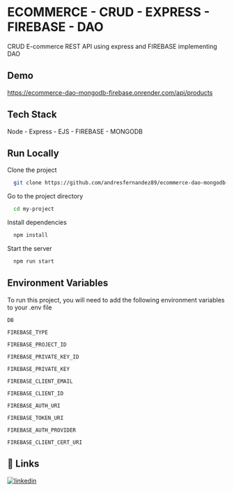 
# ECOMMERCE - CRUD - EXPRESS - FIREBASE - DAO

CRUD E-commerce REST API using express and FIREBASE implementing DAO

## Demo

https://ecommerce-dao-mongodb-firebase.onrender.com/api/products


## Tech Stack

Node - Express - EJS - FIREBASE - MONGODB


## Run Locally

Clone the project

```bash
  git clone https://github.com/andresfernandez89/ecommerce-dao-mongodb-firebase.git
```

Go to the project directory

```bash
  cd my-project
```

Install dependencies

```bash
  npm install
```

Start the server

```bash
  npm run start
```


## Environment Variables

To run this project, you will need to add the following environment variables to your .env file

`DB`

`FIREBASE_TYPE`

`FIREBASE_PROJECT_ID`

`FIREBASE_PRIVATE_KEY_ID`

`FIREBASE_PRIVATE_KEY`

`FIREBASE_CLIENT_EMAIL`

`FIREBASE_CLIENT_ID`

`FIREBASE_AUTH_URI`

`FIREBASE_TOKEN_URI`

`FIREBASE_AUTH_PROVIDER`

`FIREBASE_CLIENT_CERT_URI`

## 🔗 Links
[![linkedin](https://img.shields.io/badge/linkedin-0A66C2?style=for-the-badge&logo=linkedin&logoColor=white)](https://www.linkedin.com/in/andresfernandez89/)


